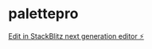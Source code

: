 # palettepro

[Edit in StackBlitz next generation editor ⚡️](https://stackblitz.com/~/github.com/jomwakachola/palettepro)
